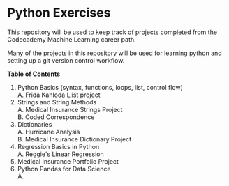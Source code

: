 # Python Exercises
This repository will be used to keep track of projects completed from the Codecademy Machine Learning career path. 

Many of the projects in this repository will be used for learning python and setting up a git version control workflow. 

**Table of Contents**
1. Python Basics (syntax, functions, loops, list, control flow)\
       A. Frida Kahloda Llist project
2. Strings and String Methods\
       A. Medical Insurance Strings Project\
       B. Coded Correspondence
3. Dictionaries\
       A. Hurricane Analysis\
       B. Medical Insurance Dictionary Project
4. Regression Basics in Python\
       A. Reggie's Linear Regression
5. Medical Insurance Portfolio Project
6. Python Pandas for Data Science\
       A. 

   
   
   
